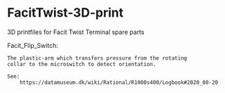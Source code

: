 # FacitTwist-3D-print

3D printfiles for Facit Twist Terminal spare parts

Facit_Flip_Switch:

	The plastic-arm which transfers pressure from the rotating
	collar to the microswitch to detect orientation.

	See:
		https://datamuseum.dk/wiki/Rational/R1000s400/Logbook#2020_08-20
